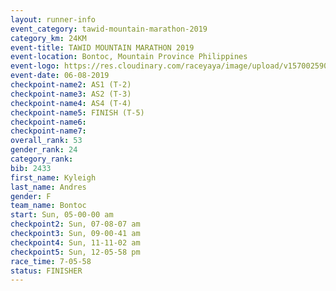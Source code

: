 ```yaml
---
layout: runner-info 
event_category: tawid-mountain-marathon-2019 
category_km: 24KM 
event-title: TAWID MOUNTAIN MARATHON 2019 
event-location: Bontoc, Mountain Province Philippines 
event-logo: https://res.cloudinary.com/raceyaya/image/upload/v1570025905/logo/tawid-mountain_shpquo.png 
event-date: 06-08-2019 
checkpoint-name2: AS1 (T-2) 
checkpoint-name3: AS2 (T-3) 
checkpoint-name4: AS4 (T-4) 
checkpoint-name5: FINISH (T-5) 
checkpoint-name6: 
checkpoint-name7: 
overall_rank: 53
gender_rank: 24
category_rank: 
bib: 2433
first_name: Kyleigh
last_name: Andres
gender: F
team_name: Bontoc
start: Sun, 05-00-00 am
checkpoint2: Sun, 07-08-07 am
checkpoint3: Sun, 09-00-41 am
checkpoint4: Sun, 11-11-02 am
checkpoint5: Sun, 12-05-58 pm
race_time: 7-05-58
status: FINISHER
---
```


